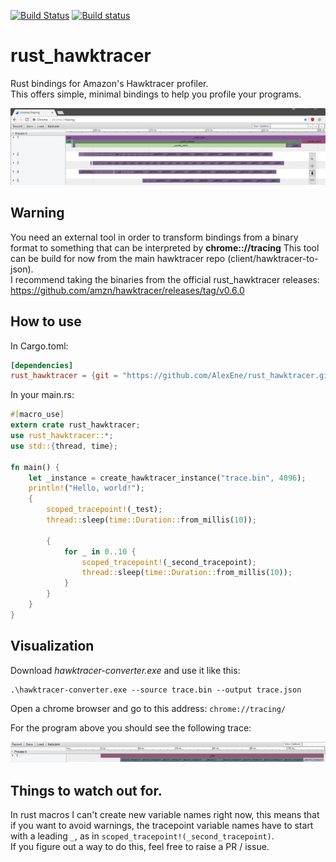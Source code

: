 [![Build Status](https://travis-ci.org/AlexEne/rust_hawktracer.svg?branch=master)](https://travis-ci.org/AlexEne/rust_hawktracer) [![Build status](https://ci.appveyor.com/api/projects/status/3nejp7wvwddq5wnq?svg=true)](https://ci.appveyor.com/project/AlexEne/rust-hawktracer)

# rust_hawktracer
Rust bindings for Amazon's Hawktracer profiler.  
This offers simple, minimal bindings to help you profile your programs.


![alt text](https://github.com/AlexEne/rust_hawktracer/raw/master/images/demo.png)  


## Warning
You need an external tool in order to transform bindings from a binary format to something that can be interpreted by __chrome:://tracing__
This tool can be build for now from the main hawktracer repo (client/hawktracer-to-json).  
I recommend taking the binaries from the official rust_hawktracer releases: https://github.com/amzn/hawktracer/releases/tag/v0.6.0

## How to use
In Cargo.toml:
```toml
[dependencies]
rust_hawktracer = {git = "https://github.com/AlexEne/rust_hawktracer.git", features=["profiling_enabled"]}
```

In your main.rs:

```rust
#[macro_use]
extern crate rust_hawktracer;
use rust_hawktracer::*;
use std::{thread, time};

fn main() {
    let _instance = create_hawktracer_instance("trace.bin", 4096);
    println!("Hello, world!");
    {
        scoped_tracepoint!(_test);
        thread::sleep(time::Duration::from_millis(10));
        
        {
            for _ in 0..10 {
                scoped_tracepoint!(_second_tracepoint);
                thread::sleep(time::Duration::from_millis(10));
            }
        }
    }
}
```

## Visualization

Download _hawktracer-converter.exe_ and use it like this:

```
.\hawktracer-converter.exe --source trace.bin --output trace.json
```

Open a chrome browser and go to this address: ```chrome://tracing/```

For the program above you should see the following trace:  

![alt text](https://github.com/AlexEne/rust_hawktracer/raw/master/images/trace_demo.PNG)


## Things to watch out for.
In rust macros I can't create new variable names right now, this means that if you want to avoid warnings, the tracepoint variable names have to start with a leading ```_```, as in ```scoped_tracepoint!(_second_tracepoint)```.  
If you figure out a way to do this, feel free to raise a PR / issue.

